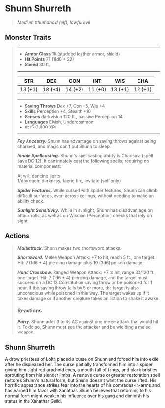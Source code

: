 # Shunn Shurreth
>*Medium #humanoid (elf), lawful evil*
## Monster Traits
>___
>- **Armor Class** 18 (studded leather armor, shield)
>- **Hit Points** 71 (11d8 + 22)
>- **Speed** 30 ft.
>___
>|STR|DEX|CON|INT|WIS|CHA|
>|:---:|:---:|:---:|:---:|:---:|:---:|
>|13 (+1)|18 (+4)|14 (+2)|11 (+0)|13 (+1)|12 (+1)|
>___
>- **Saving Throws** Dex +7, Con +5, Wis +4
>- **Skills** Perception +4, Stealth +10
>- **Senses** darkvision 120 ft., passive Perception 14
>- **Languages** Elvish, Undercommon
>- #cr5 (1,800 XP)
>___
>***Fey Ancestry.*** Shunn has advantage on saving throws against being charmed, and magic can't put Shunn to sleep.  
>
>***Innate Spellcasting.*** Shunn's spellcasting ability is Charisma (spell save DC 12). It can innately cast the following spells, requiring no material components:  
>
>At will: dancing lights  
>1/day each: darkness, faerie fire, levitate (self only)  
>
>
>***Spider Features.*** While cursed with spider features, Shunn can climb difficult surfaces, even across ceilings, without needing to make an ability check.  
>
>***Sunlight Sensitivity.*** While in sunlight, Shunn has disadvantage on attack rolls, as well as on Wisdom (Perception) checks that rely on sight.  
>
## Actions
>***Multiattack.*** Shunn makes two shortsword attacks.  
>
>***Shortsword.*** Melee Weapon Attack: +7 to hit, reach 5 ft., one target. Hit: 7 (1d6 + 4) piercing damage plus 10 (3d6) poison damage.  
>
>***Hand Crossbow.*** Ranged Weapon Attack: +7 to hit, range 30/120 ft., one target. Hit: 7 (1d6 + 4) piercing damage, and the target must succeed on a DC 13 Constitution saving throw or be poisoned for 1 hour. If the saving throw fails by 5 or more, the target is also unconscious while poisoned in this way. The target wakes up if it takes damage or if another creature takes an action to shake it awake.  
>
>### Reactions
>***Parry.*** Shunn adds 3 to its AC against one melee attack that would hit it. To do so, Shunn must see the attacker and be wielding a melee weapon.
## Shunn Shurreth
A drow priestess of Lolth placed a curse on Shunn and forced him into exile after he displeased her. The curse partially transformed him into a spider, giving him eight red arachnid eyes, a mouth full of fangs, and black bristles sprouting from his slender limbs. A remove curse or greater restoration spell restores Shunn's natural form, but Shunn doesn't want the curse lifted. His horrific appearance strikes fear into the hearts of his comrades-in-arms and has earned him favor with Xanathar. Shunn believes that returning to his normal form might weaken his influence over his gang and diminish his status in the Xanathar Guild.